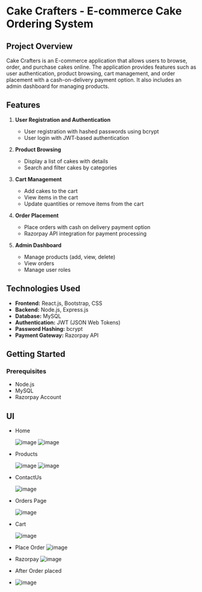 # Cake Crafters - E-commerce Cake Ordering System

## Project Overview

Cake Crafters is an E-commerce application that allows users to browse, order, and purchase cakes online. The application provides features such as user authentication, product browsing, cart management, and order placement with a cash-on-delivery payment option. It also includes an admin dashboard for managing products.

## Features

1. **User Registration and Authentication**
   - User registration with hashed passwords using bcrypt
   - User login with JWT-based authentication

2. **Product Browsing**
   - Display a list of cakes with details
   - Search and filter cakes by categories

3. **Cart Management**
   - Add cakes to the cart
   - View items in the cart
   - Update quantities or remove items from the cart

4. **Order Placement**
   - Place orders with cash on delivery payment option
   - Razorpay API integration for payment processing

5. **Admin Dashboard**
   - Manage products (add, view, delete)
   - View orders
   - Manage user roles

## Technologies Used

- **Frontend:** React.js, Bootstrap, CSS
- **Backend:** Node.js, Express.js
- **Database:** MySQL
- **Authentication:** JWT (JSON Web Tokens)
- **Password Hashing:** bcrypt
- **Payment Gateway:** Razorpay API

## Getting Started

### Prerequisites

- Node.js
- MySQL
- Razorpay Account

## UI
- Home
  
  ![image](https://github.com/user-attachments/assets/3796cee1-59ea-467d-8917-e4e22ca347f8)
  ![image](https://github.com/user-attachments/assets/f781271f-e77c-477a-9e27-ac0e25545397)
  
- Products
  
  ![image](https://github.com/user-attachments/assets/782ec605-b234-4d47-b680-5a298e57f043)
  ![image](https://github.com/user-attachments/assets/431c262a-20cb-4b4e-b541-3fa30955da01)
  
- ContactUs
  
  ![image](https://github.com/user-attachments/assets/f00aeb48-0d80-4a50-b36a-b82f9bf860ec)
  
- Orders Page
  
  ![image](https://github.com/user-attachments/assets/caad4e38-8f18-4555-8b6d-34cc75ba05e9)
  
- Cart
  
  ![image](https://github.com/user-attachments/assets/f05401cb-c85a-4614-b27f-29dd73cbefc5)
  
- Place Order
  ![image](https://github.com/user-attachments/assets/06658b41-be7b-4fa5-bf7d-311bb93852e5)
  
- Razorpay
  ![image](https://github.com/user-attachments/assets/5a316c42-f53f-4b75-b46d-5fee5fd4fc89)

- After Order placed
- ![image](https://github.com/user-attachments/assets/5a735fb2-7500-4224-a9fb-94eb65aafecb)





